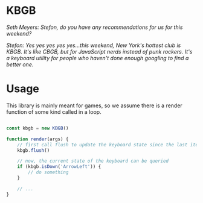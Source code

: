 # KBGB

_Seth Meyers\: Stefon, do you have any recommendations for us for this weekend?_

_Stefon: Yes yes yes yes yes...this weekend, New York's hottest club is KBGB. It's like CBGB, but for JavaScript nerds instead of punk rockers. It's a keyboard utility for people who haven't done enough googling to find a better one._

# Usage

This library is mainly meant for games, so we assume there is a render function of some kind called in a loop.

```JavaScript

const kbgb = new KBGB()

function render(args) {
    // first call flush to update the keyboard state since the last iteration
    kbgb.flush()

    // now, the current state of the keyboard can be queried
    if (kbgb.isDown('ArrowLeft')) {
        // do something
    }

    // ...
} 
```